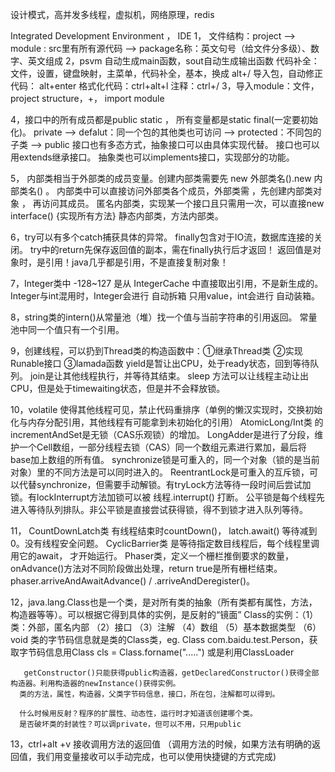设计模式，高并发多线程，虚拟机，网络原理，redis

Integrated Development Environment ， IDE
1， 文件结构：project ——> module : src里有所有源代码 ——> package名称：英文句号（给文件分多级）、数字、英文组成
2，psvm 自动生成main函数，sout自动生成输出函数
代码补全：文件，设置，键盘映射，主菜单，代码补全，基本，换成 alt+/
导入包，自动修正代码： alt+enter
格式化代码：ctrl+alt+l
注释：ctrl+/
3，导入module：文件，project structure，+， import module

4，接口中的所有成员都是public static ， 所有变量都是static final(一定要初始化)。
      private ——> defalut：同一个包的其他类也可访问 ——> protected：不同包的子类 ——> public
     接口也有多态方式，抽象接口可以由具体实现代替。
     接口也可以用extends继承接口。
     抽象类也可以implements接口，实现部分的功能。

5， 内部类相当于外部类的成员变量。创建内部类需要先 new 外部类名().new 内部类名()  。
      内部类中可以直接访问外部类各个成员，外部类需 ，先创建内部类对象 ， 再访问其成员。
      匿名内部类，实现某一个接口且只需用一次，可以直接new interface() {实现所有方法}
      静态内部类，方法内部类。

6，try可以有多个catch捕获具体的异常。
      finally包含对于IO流，数据库连接的关闭。 try中的return先保存返回值的副本，需在finally执行后才返回！
      返回值是对象时，是引用！java几乎都是引用，不是直接复制对象！  

7，Integer类中 -128~127 是从 IntegerCache 中直接取出引用，不是新生成的。
     Integer与int混用时，Integer会进行 自动拆箱 只用value，int会进行 自动装箱。

8，string类的intern()从常量池（堆）找一个值与当前字符串的引用返回。
     常量池中同一个值只有一个引用。

9，创建线程，可以扔到Thread类的构造函数中：①继承Thread类 ②实现Runable接口 ③lamada函数
      yield是暂让出CPU，处于ready状态，回到等待队列。
      join是让其他线程执行，并等待其结束。
      sleep 方法可以让线程主动让出 CPU，但是处于timewaiting状态，但是并不会释放锁。

10，volatile 使得其他线程可见，禁止代码重排序（单例的懒汉实现时，交换初始化与内存分配引用，其他线程有可能拿到未初始化的引用）
       AtomicLong/Int类 的incrementAndSet是无锁（CAS乐观锁）的增加。
       LongAdder是进行了分段，维护一个Cell数组，一部分线程去锁（CAS）同一个数组元素进行累加，最后将base加上数组的所有值。
       synchronize锁是可重入的，同一个对象（锁的是当前对象）里的不同方法是可以同时进入的。
       ReentrantLock是可重入的互斥锁，可以代替synchronize，但需要手动解锁。有tryLock方法等待一段时间后尝试加锁。有lockInterrupt方法加锁可以被 线程.interrupt() 打断。
       公平锁是每个线程先进入等待队列排队。非公平锁是直接尝试获得锁，得不到锁才进入队列等待。

11， CountDownLatch类 有线程结束时countDown()， latch.await() 等待减到0。没有线程安全问题。
        CyclicBarrier类 是等待指定数目线程后，每个线程里调用它的await， 才开始运行。
        Phaser类，定义一个栅栏推倒要求的数量，onAdvance()方法对不同阶段做出处理，return true是所有栅栏结束。
        phaser.arriveAndAwaitAdvance() / .arriveAndDeregister()。

12，java.lang.Class也是一个类，是对所有类的抽象（所有类都有属性，方法，构造器等等）。可以根据它得到具体的实例，是反射的“镜面”
       Class的实例：（1）类：外部，匿名内部 （2）接口 （3）注解 （4）数组 （5）基本数据类型 （6）void
       类的字节码信息就是类的Class类，eg. Class com.baidu.test.Person，获取字节码信息用Class cls = Class.forname(".....") 或是利用ClassLoader
       
       getConstructor()只能获得public构造器，getDeclaredConstructor()获得全部构造器。利用构造器的newInstance()获得实例。
      类的方法，属性，构造器，父类字节码信息，接口，所在包，注解都可以得到。
       
      什么时候用反射？程序的扩展性、动态性，运行时才知道该创建哪个类。
      是否破坏类的封装性？可以调private，但可以不用，只用public

13，ctrl+alt +v   接收调用方法的返回值 （调用方法的时候，如果方法有明确的返回值，我们用变量接收可以手动完成，也可以使用快捷键的方式完成)
